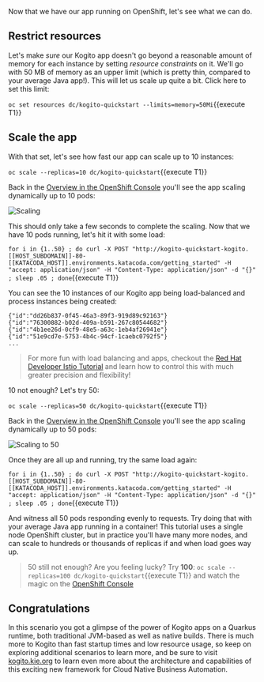Now that we have our app running on OpenShift, let's see what we can do.

## Restrict resources

Let's make _sure_ our Kogito app doesn't go beyond a reasonable amount of memory for each instance by setting _resource constraints_ on it. We'll go with 50 MB of memory as an upper limit (which is pretty thin, compared to your average Java app!). This will let us scale up quite a bit. Click here to set this limit:

`oc set resources dc/kogito-quickstart --limits=memory=50Mi`{{execute T1}}

## Scale the app

With that set, let's see how fast our app can scale up to 10 instances:

`oc scale --replicas=10 dc/kogito-quickstart`{{execute T1}}

Back in the [Overview in the OpenShift Console](https://[[HOST_SUBDOMAIN]]-8443-[[KATACODA_HOST]].environments.katacoda.com/console/project/kogito/overview) you'll see the app scaling dynamically up to 10 pods:

![Scaling](/openshift/assets/middleware/middleware-kogito/scaling.png)

This should only take a few seconds to complete the scaling. Now that we have 10 pods running, let's hit it with some load:

`for i in {1..50} ; do curl -X POST "http://kogito-quickstart-kogito.[[HOST_SUBDOMAIN]]-80-[[KATACODA_HOST]].environments.katacoda.com/getting_started" -H "accept: application/json" -H "Content-Type: application/json" -d "{}" ; sleep .05 ; done`{{execute T1}}

You can see the 10 instances of our Kogito app being load-balanced and process instances being created:

```console
{"id":"dd26b837-0f45-46a3-89f3-919d89c92163"}
{"id":"76300882-b02d-409a-b591-267c80544682"}
{"id":"4b1ee26d-0cf9-48e5-a63c-1eb4af26941e"}
{"id":"51e9cd7e-5753-4b4c-94cf-1caebc0792f5"}
...
```

> For more fun with load balancing and apps, checkout the [Red Hat Developer Istio Tutorial](https://bit.ly/istio-tutorial) and learn how to control this with much greater precision and flexibility!

10 not enough? Let's try 50:

`oc scale --replicas=50 dc/kogito-quickstart`{{execute T1}}

Back in the [Overview in the OpenShift Console](https://[[HOST_SUBDOMAIN]]-8443-[[KATACODA_HOST]].environments.katacoda.com/console/project/kogito/overview) you'll see the app scaling dynamically up to 50 pods:

![Scaling to 50](/openshift/assets/middleware/middleware-kogito/50pods.png)

Once they are all up and running, try the same load again:

`for i in {1..50} ; do curl -X POST "http://kogito-quickstart-kogito.[[HOST_SUBDOMAIN]]-80-[[KATACODA_HOST]].environments.katacoda.com/getting_started" -H "accept: application/json" -H "Content-Type: application/json" -d "{}" ; sleep .05 ; done`{{execute T1}}

And witness all 50 pods responding evenly to requests. Try doing that with your average Java app running in a container! This tutorial uses a single node OpenShift cluster, but in practice you'll have many more nodes, and can scale to hundreds or thousands of replicas if and when load goes way up.

> 50 still not enough? Are you feeling lucky? Try **100**: `oc scale --replicas=100 dc/kogito-quickstart`{{execute T1}} and watch the magic on the [OpenShift Console](https://[[HOST_SUBDOMAIN]]-8443-[[KATACODA_HOST]].environments.katacoda.com/console/project/kogito/overview)

## Congratulations

In this scenario you got a glimpse of the power of Kogito apps on a Quarkus runtime, both traditional JVM-based as well as native builds. There is much more to Kogito than fast startup times and low resource usage, so keep on exploring additional scenarios to learn more, and be sure to visit [kogito.kie.org](https://kogito.kie.org) to learn even more about the architecture and capabilities of this exciting new framework for Cloud Native Business Automation. 